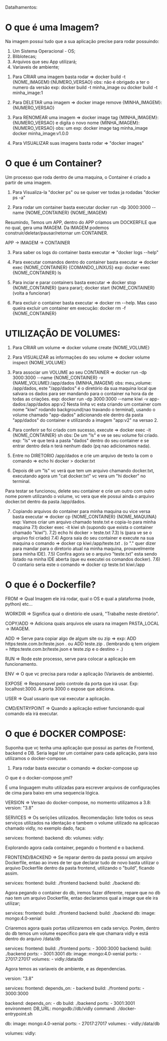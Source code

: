 Datalhamentos:

# O que é uma Imagem?

Na imagem possui tudo que a sua aplicação precise para rodar possuindo:

1. Um Sistema Operacional - OS;
2. Bliblotecas;
3. Arquivos que seu App utilizará;
4. Variaveis de ambiente;

1) Para CRIAR uma imagem basta rodar => docker build -t {NOME_IMAGEM}:{NUMERO_VERSAO}
   obs: não é obrigado a ter o numero da versão exp: docker build -t minha_image ou docker build -t minha_image:1

2) Para DELETAR uma imagem => docker image remove {MINHA_IMAGEM}:{NUMERO_VERSAO}

3) Para RENOMEAR uma imagem => docker image tag {MINHA_IMAGEM}:{NUMERO_VERSAO} e digita o novo nome {MINHA_IMAGEM}:{NUMERO_VERSAO}
   obs: um exp: docker image tag minha_image docker minha_image:v1.0.0

4) Para VISUALIZAR suas imagens basta rodar => "docker images"

# O que é um Container?

Um processo que roda dentro de uma maquina, o Container é criado a partir de uma imagem.

1. Para Visualiza-la "docker ps" ou se quiser ver todas ja rodadas "docker ps -a"

2. Para rodar um container basta executar docker run -dp 3000:3000 --name {NOME_CONTAINER} {NOME_IMAGEM}

Resumindo,
Temos um APP, dentro do APP criamos um DOCKERFILE que no qual, gera uma IMAGEM. Da IMAGEM podemos construir/deletar/pausar/retornar um
CONTAINER.

APP -> IMAGEM -> CONTAINER

3. Para saber os logs do container basta executar => "docker logs --help"

4. Para executar comandos dentro do container basta executar => docker exec {NOME_CONTAINER} {COMANDO_LINXUS}
   exp: docker exec {NOME_CONTAINER} ls

5. Para inciar e parar containers basta executar => docker stop {NOME_CONTAINER} (para parar); docker start {NOME_CONTAINER} (volta a funcionar)

6. Para excluir o container basta executar => docker rm --help. Mas caso queira excluir um container em execução: docker rm -f {NOME_CONTAINER}

# UTILIZAÇÃO DE VOLUMES:

1. Para CRIAR um volume => docker volume create {NOME_VOLUME}

2. Para VISUALIZAR as informações do seu volume => docker volume inspect {NOME_VOLUME}

3. Para associar um VOLUME ao seu CONTAINER => docker run -dp 3000:3000 --name {NOME_CONTAINER} -v {NAME_VOLUME}:/app/dados {MINHA_IMAGEM}
   obs: meu_volume: /app/dados, este "/app/dados" é o diretório da sua maquina local que salvara os dados para ser mandando para o container na hora da de todas as criações.
   exp: docker run -dp 3000:3000 --name kiwi -v app-dados:/app/dados app:v2
   Nesta linha vc esta criando um container com nome "kiwi" rodando background(nao travando o terminal), usando o volume chamado "app-dados" adicionando ele dentro da pasta "app/dados" do container e utilizando a imagem "app:v2" na versao 2.

4. Para conferir se foi criado com sucesso, execute => docker exec -it {NOME_CONTAINER} sh
   obs: De um "ls" e ve se seu volume foi criado.
   exp: "ls" ve que terá a pasta "dados" dentro do seu container e se entrar dentro dela n terá nenhum dado (pq nao adicionamos nada).

5. Entre no DIRETORIO /app/dados e crie um arquivo de texto la com o comando => echo hi docker > docker.txt

6. Depois dê um "ls" vc verá que tem um arquivo chamando docker.txt, executando agora um "cat docker.txt" vc vera um "hi docker" no terminal.

Para testar se funcionou, delete seu container e crie um outro com outro nome porem utilizando o volume, vc vera que ele possui ainda o arquivo docker.txt dentro da pasta /app/dados.

7. Copiando arquivos do container para minha maquina ou vice versa basta executar => docker cp {NOME_CONTAINER} {NOME_MAQUINA}
   exp: Vamos criar um arquivo chamado teste.txt e copia-lo para minha maquina
   7.1) docker exec -it kiwi sh (supondo que exista o container chamado "kiwi").
   7.2) echo hi docker > teste.txt
   7.3) ls (para ve se o arquivo foi criado)
   7.4) Agora saia do seu container e execute na sua maquina o comando => docker cp kiwi:/app/teste.txt . (o "." quer dizer para mandar para o diretorio atual na minha maquina, provavelmente para minha IDE).
   7.5) Confira agora se o arquivo "teste.txt" esta sendo listado na minha IDE aberta (que eu executei os comandos docker).
   7.6) O contario seria este o comando => docker cp teste.txt kiwi:/app

# O que é o Dockerfile?

FROM => Qual Imagem ele irá rodar, qual o OS e qual a plataforma (node, python) etc...

WORKDIR => Significa qual o diretório ele usará, "Trabalhe neste diretório".

COPY/ADD => Adiciona quais arquivos ele usara na imagem PASTA_LOCAL -> IMAGEM.

ADD => Serve para copiar algo de algum site ou zip => exp: ADD https:teste.com.br/teste.json . ou ADD teste.zip . (lembrando q tem origiem = https:teste.com.br/teste.json e teste.zip e o destino = .)

RUN => Rode este processo, serve para colocar a aplicação em funcionamento.

ENV => O que vc precisa para rodar a aplicação (Variaveis de ambiente).

EXPOSE => Responsavel pelo controle da porta que irá usar. Exp: localhost:3000. A porta 3000 o expose que adiciona.

USER => Qual usuario que vai executar a aplicação.

CMD/ENTRYPOINT => Quando a aplicação estiver funcionando qual comando ela irá executar.

# O que é DOCKER COMPOSE:

Suponha que vc tenha uma aplicação que possui as partes de Frontend, backend e DB. Seria legal ter um container para cada aplicação, para isso utilizamos o docker-compose.

1. Para rodar basta executar o comando => docker-compose up

O que é o docker-compose.yml?

É uma linguagem muito utilizadas para escrever arquivos de configurações de cima para baixo em uma sequencia lógica.

VERSION => Versao do docker-compose, no momento utilizamos a 3.8:
version: "3.8"

SERVICES => Os serições utilizados. Recomendação: liste todos os seus serviços utilizados na identação e tambem o volume utilizado na aplicacao chamado vidly, no exemplo dado, faça:

services:
  frontend:
  backend:
  db:
volumes:
  vidly:

Explorando agora cada container, pegando o frontend e o backend.

FRONTEND/BACKEND => Se reparar dentro da pasta possui um arquivo Dockerfile, entao ao inves de ter que declarar tudo de novo basta utilizar o arquivo Dockerfile dentro da pasta frontend, utilizando o "build", ficando assim.

services:
  frontend:
    build: ./frontend
  backend:
    build: ./backend
  db:

Agora pegando o container do db, iremos fazer diferente, repare que no db nao tem um arquivo Dockerfile, entao declaramos qual a image que ele ira utilizar;

services:
  frontend:
    build: ./frontend
  backend:
    build: ./backend
  db:
    image: mongo:4.0-xenial

Criaremos agora quais portas utilizaremos em cada serviço. Porém, dentro do db temos um volume especifico para ele que chamara vidly e está dentro do arquivo /data/db

services:
  frontend:
    build: ./frontend
    ports: 
      - 3000:3000
  backend:
    build: ./backend
    ports: 
      - 3001:3001
  db:
    image: mongo:4.0-xenial
    ports: 
      - 27017:27017
    volumes: 
      - vidly:/data/db

Agora temos as variaveis de ambiente, e as dependencias.

version: "3.8"

services:
  frontend:
    depends_on: 
      - backend
    build: ./frontend
    ports: 
      - 3000:3000

  backend:
    depends_on: 
      - db
    build: ./backend
    ports: 
      - 3001:3001
    environment:
      DB_URL: mongodb://db/vidly
    command: ./docker-entrypoint.sh

  db:
    image: mongo:4.0-xenial
    ports: 
      - 27017:27017
    volumes: 
      - vidly:/data/db

volumes:
  vidly:
